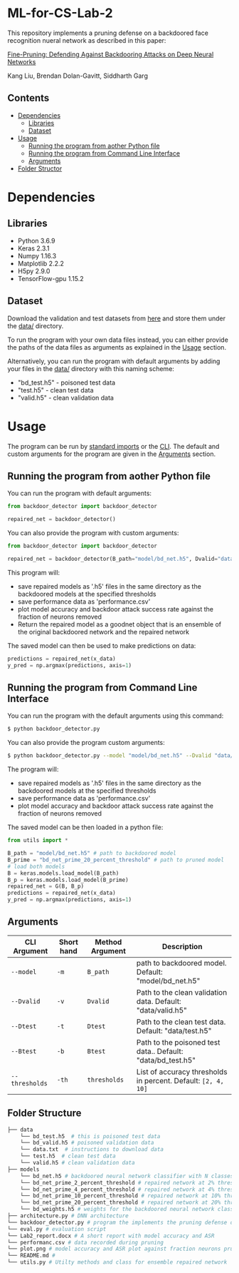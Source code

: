 # ML-for-CS-Lab-2

This repository implements a pruning defense on a backdoored face recognition nueral network as described in this paper:

[Fine-Pruning: Defending Against Backdooring Attacks on Deep Neural Networks](https://arxiv.org/abs/1805.12185)

Kang Liu, Brendan Dolan-Gavitt, Siddharth Garg

## Contents
- [Dependencies](#Dependencies)
   - [Libraries](#Libraries)
   - [Dataset](#Dataset)
- [Usage](#Usage)
   - [Running the program from aother Python file](#Running-the-program-from-aother-Python-file)
   - [Running the program from Command Line Interface](#Running-the-program-from-Command-Line-Interface)
   - [Arguments](#Arguments)
- [Folder Structor](#Folder-Structure)

# Dependencies
## Libraries
* Python 3.6.9
* Keras 2.3.1
* Numpy 1.16.3
* Matplotlib 2.2.2
* H5py 2.9.0
* TensorFlow-gpu 1.15.2

## Dataset
Download the validation and test datasets from [here](https://drive.google.com/drive/folders/1jjcdL20CHWmAd9DsIdgP_B7IIEARKdSx) and store them under the [data/](data/) directory.

To run the program with your own data files instead, you can either provide the paths of the data files as arguments as explained in the [Usage](#Usage) section. 

Alternatively, you can run the program with default arguments by adding your files in the [data/](data/) directory with this naming scheme:
- "bd_test.h5" - poisoned test data
- "test.h5" - clean test data
- "valid.h5" - clean validation data

# Usage
The program can be run by [standard imports](#Running-the-program-from-aother-Python-file) or the [CLI](#Running-the-program-from-Command-Line-Interface). The default and custom arguments for the program are given in the [Arguments](#Arguments) section.

## Running the program from aother Python file
You can run the program with default arguments:
```python
from backdoor_detector import backdoor_detector

repaired_net = backdoor_detector()
```
You can also provide the program with custom arguments:
```python
from backdoor_detector import backdoor_detector

repaired_net = backdoor_detector(B_path="model/bd_net.h5", Dvalid="data/valid.h5", Dtest="data/test.h5", Btest="data/bd_test.h5", thresholds=[2, 4, 10])
```
This program will:
* save repaired models as '.h5' files in the same directory as the backdoored models at the specified thresholds
* save performance data as 'performance.csv'
* plot model accuracy and backdoor attack success rate against the fraction of neurons removed
* Return the repaired model as a goodnet object that is an ensemble of the original backdoored network and the repaired network

The saved model can then be used to make predictions on data:
```python
predictions = repaired_net(x_data)
y_pred = np.argmax(predictions, axis=1)
```
## Running the program from Command Line Interface
You can run the program with the default arguments using this command:
```bash
$ python backdoor_detector.py
```
You can also provide the program custom arguments:
```bash
$ python backdoor_detector.py --model "model/bd_net.h5" --Dvalid "data/valid.h5" --Dtest "data/test.h5" --Btest "data/bd_test.h5" --thresholds 2 4 10
```

The program will:
* save repaired models as '.h5' files in the same directory as the backdoored models at the specified thresholds
* save performance data as 'performance.csv'
* plot model accuracy and backdoor attack success rate against the fraction of neurons removed

The saved model can be then loaded in a python file:
```python
from utils import *

B_path = "model/bd_net.h5" # path to backdoored model
B_prime = "bd_net_prime_20_percent_threshold" # path to pruned model
# load both models
B = keras.models.load_model(B_path)
B_p = keras.models.load_model(B_prime)
repaired_net = G(B, B_p)
predictions = repaired_net(x_data)
y_pred = np.argmax(predictions, axis=1)
```

## Arguments
| CLI Argument | Short hand | Method Argument | Description |
|---|---|---|---|
| `--model` | `-m` | `B_path` | path to backdoored model. Default: "model/bd_net.h5" |
| `--Dvalid` | `-v` | `Dvalid` | Path to the clean validation data. Default: "data/valid.h5" | 
| `--Dtest` | `-t` | `Dtest` | Path to the clean test data. Default: "data/test.h5" | 
| `--Btest` | `-b` | `Btest` | Path to the poisoned test data.. Default: "data/bd_test.h5" | 
| `--thresholds` | `-th` | `thresholds` | List of accuracy thresholds in percent. Default: `[2, 4, 10]`| 
## Folder Structure   
```bash
├── data
    └── bd_test.h5  # this is poisoned test data
    └── bd_valid.h5 # poisoned validation data
    └── data.txt  # instructions to download data
    └── test.h5  # clean test data
    └── valid.h5 # clean validation data
├── models
    └── bd_net.h5 # backdoored neural network classifier with N classes
    └── bd_net_prime_2_percent_threshold # repaired network at 2% threshold used with "bd_net.h5"
    └── bd_net_prime_4_percent_threshold # repaired network at 4% threshold used with "bd_net.h5"
    └── bd_net_prime_10_percent_threshold # repaired network at 10% threshold used with "bd_net.h5"
    └── bd_net_prime_20_percent_threshold # repaired network at 20% threshold used with "bd_net.h5"
    └── bd_weights.h5 # weights for the backdoored neural network classifier "bd_net.h5"
├── architecture.py # DNN architecture
└── backdoor_detector.py # program the implements the pruning defense on backdoored network
└── eval.py # evaluation script
└── Lab2_report.docx # A short report with model accuracy and ASR
└── performanc.csv # data recorded during pruning
└── plot.png # model accuracy and ASR plot against fraction neurons pruned
└── README.md # 
└── utils.py # Utilty methods and class for ensemble repaired network
```
